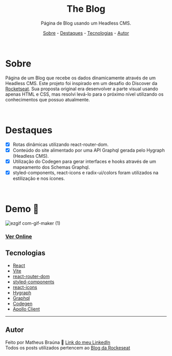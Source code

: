 <div align="center">
  <h1>The Blog</h1>
</div>

<p align="center">
  Página de Blog usando um Headless CMS.
</p>

<p align="center">
  <a href="#sobre">Sobre</a> -
  <a href="#destaques">Destaques</a> -
  <a href="#tecnologias">Tecnologias</a> -
  <a href="#autor">Autor</a>
</p>

<br>


# Sobre

<p>Página de um Blog que recebe os dados dinamicamente através de um Headless CMS. Este projeto foi inspirado em um desafio do Discover da <a href="https://www.rocketseat.com.br">Rocketseat</a>. Sua proposta original era desenvolver a parte visual usando apenas HTML e CSS, mas resolvi levá-lo para o próximo nível utilizando os conhecimentos que possuo atualmente.</p>

<br>

# Destaques

- [x] Rotas dinâmicas utilizando react-router-dom.
- [x] Conteúdo do site alimentado por uma API Graphql gerada pelo Hygraph (Headless CMS).
- [x] Utilização do Codegen para gerar interfaces e hooks através de um mapeamento dos Schemas Graphql.
- [x] styled-components, react-icons e radix-ui/colors foram utilizados na estilização e nos ícones.

<br>

# Demo 🎥

![ezgif com-gif-maker (1)](https://user-images.githubusercontent.com/91563670/193050994-ec8e4d89-b5ce-49b5-8e4b-6ae4dfa58953.gif)
<br>

### <a href="https://the-blog-t4ki.vercel.app" target="_blank">Ver Online</a>

## Tecnologias

- <a href="https://pt-br.reactjs.org" target="_blank">React</a>
- <a href="https://vitejs.dev" target="_blank">Vite</a>
- <a href="https://reactrouter.com/en/main" target="_blank">react-router-dom</a>
- <a href="https://styled-components.com" target="_blank">styled-components</a>
- <a href="https://react-icons.github.io/react-icons" target="_blank">react-icons</a>
- <a href="https://hygraph.com" target="_blank">Hygraph</a>
- <a href="https://hygraph.com" target="_blank">Graphql</a>
- <a href="https://www.the-guild.dev/graphql/codegen" target="_blank">Codegen</a>
- <a href="https://www.apollographql.com/docs/react" target="_blank">Apollo Client</a>

---

## Autor

Feito por Matheus Braúna 🚀 [Link do meu LinkedIn](https://www.linkedin.com/in/matheus-brauna-dev/)
<br>
Todos os posts utilizados pertencem ao [Blog da Rockeseat](https://blog.rocketseat.com.br)
